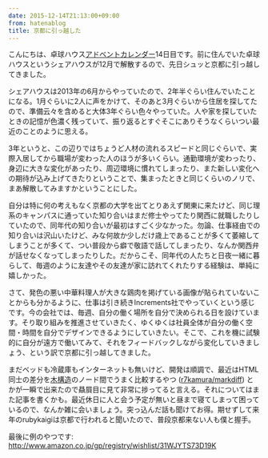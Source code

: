 ```yaml
---
date: 2015-12-14T21:13:00+09:00
from: hatenablog
title: 京都に引っ越した
---
```


<p>こんにちは、卓球ハウス<a class="keyword" href="http://d.hatena.ne.jp/keyword/%A5%A2%A5%C9%A5%D9%A5%F3%A5%C8%A5%AB%A5%EC%A5%F3%A5%C0%A1%BC">アドベントカレンダー</a>14日目です。前に住んでいた卓球ハウスというシェアハウスが12月で解散するので、先日シュッと京都に引っ越してきました。</p>

<p>シェアハウスは2013年の6月からやっていたので、2年半ぐらい住んでいたことになる。1月ぐらいに2人に声をかけて、そのあと3月ぐらいから住居を探してたので、準備云々を含めると大体3年ぐらい色々やっていた。人や家を探していたときの記憶が色濃く残っていて、振り返るとすぐそこにありそうなくらいつい最近のことのように思える。</p>

<p>3年というと、この辺りではちょうど人材の流れるスピードと同じぐらいで、実際入居してから職場が変わった人のほうが多いくらい。通勤環境が変わったり、身辺に大きな変化があったり、周辺環境に慣れてしまったり、また新しい変化への期待が込み上げてきたりということで、集まったときと同じくらいのノリで、まあ解散してみますかということにした。</p>

<p>自分は特に何の考えもなく京都の大学を出てとりあえず関東に来たけど、同じ理系のキャンパスに通っていた知り合いはまだ修士やってたり関西に就職したりしていたので、同年代の知り合いが最初はすごく少なかった。勿論、仕事経由での知り合いは沢山いたけど、みな何故か少しだけ歳上であることが多くて萎縮してしまうことが多くて、つい普段から癖で敬語で話してしまったり、なんか関西弁が話せなくなってしまったりした。だからこそ、同年代の人たちと日夜一緒に暮らして、毎週のように友達やその友達が家に訪れてくれたりする経験は、単純に嬉しかった。</p>

<p>さて、発色の悪い中華料理人が大きな鶏肉を掲げている画像が貼られていないことからも分かるように、仕事は引き続きIncrements社でやっていくという感じです。今の会社では、毎週、自分の働く場所を自分で決められる日を設けています。そり取り組みを推進させていきたく、ゆくゆくは社員全体が自分の働く空間・時間を自分でデザインできるようにしていきたい。そこで、これを機に試験的に自分が遠方で働いてみて、それをフィードバックしながら変化していきましょう、という訳で京都に引っ越してきました。</p>

<p>まだベッドも冷蔵庫もインターネットも無いけど、開発は順調で、最近はHTML同士の差分を<a class="keyword" href="http://d.hatena.ne.jp/keyword/%CC%DA%B9%BD%C2%A4">木構造</a>のノード間でうまく比較するやつ (<a href="https://github.com/r7kamura/markdiff">r7kamura/markdiff</a>) とかが一瞬で出来たので贔屓目に見て非常に捗ってると言える。それについてはまた記事を書くかも。最近休日に人と会う予定が無いと昼まで寝てしまって困っているので、なんか雑に会いましょう。突っ込んだ話も聞けてお得。期せずして来年のrubykaigiは京都で行われると聞いたので、普段京都来ない人も僕と握手。</p>

<p>最後に例のやつです: <a href="http://www.amazon.co.jp/gp/registry/wishlist/31WJYTS73D19K">http://www.amazon.co.jp/gp/registry/wishlist/31WJYTS73D19K</a></p>

